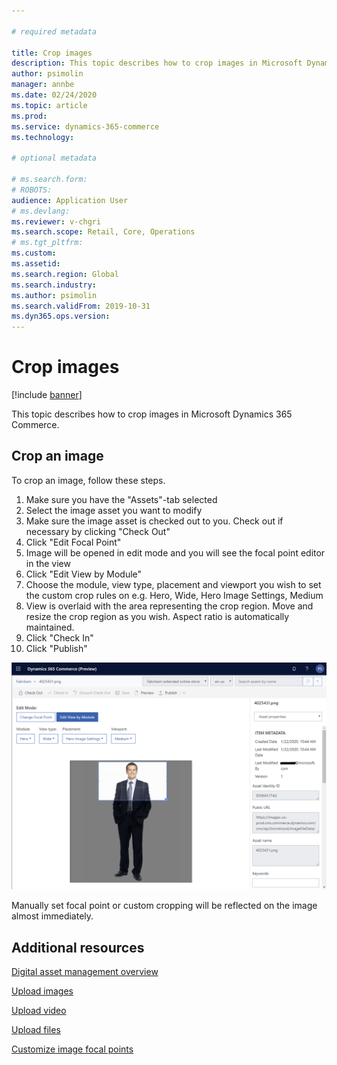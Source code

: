 ```yaml
---

# required metadata

title: Crop images
description: This topic describes how to crop images in Microsoft Dynamics 365 Commerce.
author: psimolin
manager: annbe
ms.date: 02/24/2020
ms.topic: article
ms.prod: 
ms.service: dynamics-365-commerce
ms.technology: 

# optional metadata

# ms.search.form: 
# ROBOTS: 
audience: Application User
# ms.devlang: 
ms.reviewer: v-chgri
ms.search.scope: Retail, Core, Operations
# ms.tgt_pltfrm: 
ms.custom: 
ms.assetid: 
ms.search.region: Global
ms.search.industry: 
ms.author: psimolin
ms.search.validFrom: 2019-10-31
ms.dyn365.ops.version: 
---
```


# Crop images

[!include [banner](../includes/banner.md)]

This topic describes how to crop images in Microsoft Dynamics 365 Commerce.

## Crop an image

To crop an image, follow these steps.

1. Make sure you have the "Assets"-tab selected
1. Select the image asset you want to modify
1. Make sure the image asset is checked out to you. Check out if necessary by clicking "Check Out"
1. Click "Edit Focal Point"
1. Image will be opened in edit mode and you will see the focal point editor in the view
1. Click "Edit View by Module"
1. Choose the module, view type, placement and viewport you wish to set the custom crop rules on e.g. Hero, Wide, Hero Image Settings, Medium
1. View is overlaid with the area representing the crop region. Move and resize the crop region as you wish. Aspect ratio is automatically maintained.
1. Click "Check In"
1. Click "Publish"

![Custom crop](./media/dam-screenshot7.png)

Manually set focal point or custom cropping will be reflected on the image almost immediately.

## Additional resources

[Digital asset management overview](dam-overview.md)

[Upload images](dam-upload-images.md)

[Upload video](dam-upload-video.md)

[Upload files](dam-upload-files.md)

[Customize image focal points](dam-custom-focal-point.md)
